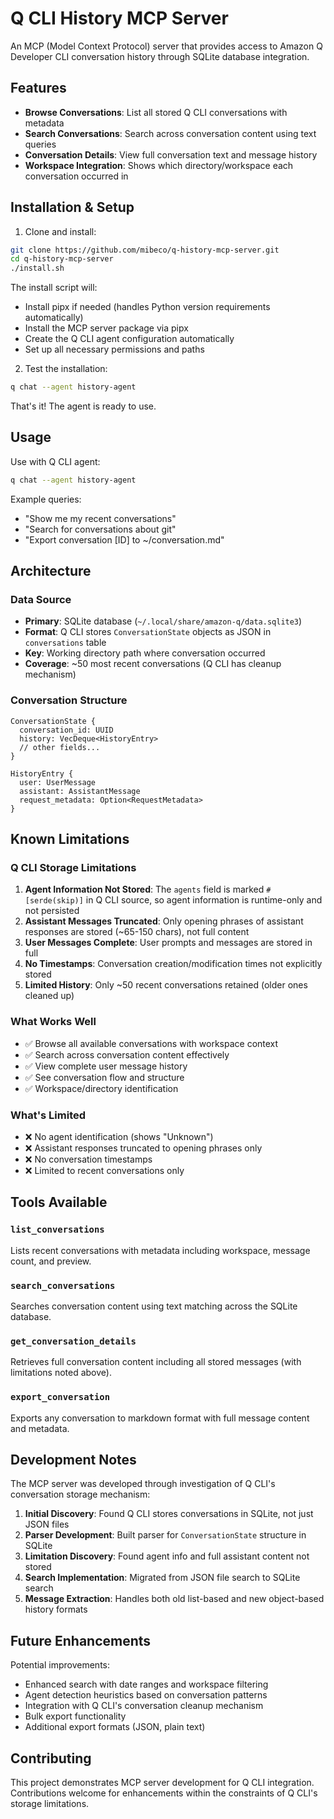 # Q CLI History MCP Server

An MCP (Model Context Protocol) server that provides access to Amazon Q Developer CLI conversation history through SQLite database integration.

## Features

- **Browse Conversations**: List all stored Q CLI conversations with metadata
- **Search Conversations**: Search across conversation content using text queries  
- **Conversation Details**: View full conversation text and message history
- **Workspace Integration**: Shows which directory/workspace each conversation occurred in

## Installation & Setup

1. Clone and install:
```bash
git clone https://github.com/mibeco/q-history-mcp-server.git
cd q-history-mcp-server
./install.sh
```

The install script will:
- Install pipx if needed (handles Python version requirements automatically)
- Install the MCP server package via pipx
- Create the Q CLI agent configuration automatically
- Set up all necessary permissions and paths

2. Test the installation:
```bash
q chat --agent history-agent
```

That's it! The agent is ready to use.

## Usage

Use with Q CLI agent:
```bash
q chat --agent history-agent
```

Example queries:
- "Show me my recent conversations"
- "Search for conversations about git"
- "Export conversation [ID] to ~/conversation.md"

## Architecture

### Data Source
- **Primary**: SQLite database (`~/.local/share/amazon-q/data.sqlite3`)
- **Format**: Q CLI stores `ConversationState` objects as JSON in `conversations` table
- **Key**: Working directory path where conversation occurred
- **Coverage**: ~50 most recent conversations (Q CLI has cleanup mechanism)

### Conversation Structure
```
ConversationState {
  conversation_id: UUID
  history: VecDeque<HistoryEntry>
  // other fields...
}

HistoryEntry {
  user: UserMessage
  assistant: AssistantMessage  
  request_metadata: Option<RequestMetadata>
}
```

## Known Limitations

### Q CLI Storage Limitations
1. **Agent Information Not Stored**: The `agents` field is marked `#[serde(skip)]` in Q CLI source, so agent information is runtime-only and not persisted
2. **Assistant Messages Truncated**: Only opening phrases of assistant responses are stored (~65-150 chars), not full content
3. **User Messages Complete**: User prompts and messages are stored in full
4. **No Timestamps**: Conversation creation/modification times not explicitly stored
5. **Limited History**: Only ~50 recent conversations retained (older ones cleaned up)

### What Works Well
- ✅ Browse all available conversations with workspace context
- ✅ Search across conversation content effectively  
- ✅ View complete user message history
- ✅ See conversation flow and structure
- ✅ Workspace/directory identification

### What's Limited
- ❌ No agent identification (shows "Unknown")
- ❌ Assistant responses truncated to opening phrases only
- ❌ No conversation timestamps
- ❌ Limited to recent conversations only

## Tools Available

### `list_conversations`
Lists recent conversations with metadata including workspace, message count, and preview.

### `search_conversations` 
Searches conversation content using text matching across the SQLite database.

### `get_conversation_details`
Retrieves full conversation content including all stored messages (with limitations noted above).

### `export_conversation`
Exports any conversation to markdown format with full message content and metadata.

## Development Notes

The MCP server was developed through investigation of Q CLI's conversation storage mechanism:

1. **Initial Discovery**: Found Q CLI stores conversations in SQLite, not just JSON files
2. **Parser Development**: Built parser for `ConversationState` structure in SQLite
3. **Limitation Discovery**: Found agent info and full assistant content not stored
4. **Search Implementation**: Migrated from JSON file search to SQLite search
5. **Message Extraction**: Handles both old list-based and new object-based history formats

## Future Enhancements

Potential improvements:
- Enhanced search with date ranges and workspace filtering
- Agent detection heuristics based on conversation patterns
- Integration with Q CLI's conversation cleanup mechanism
- Bulk export functionality
- Additional export formats (JSON, plain text)

## Contributing

This project demonstrates MCP server development for Q CLI integration. Contributions welcome for enhancements within the constraints of Q CLI's storage limitations.
